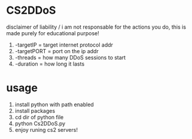 # CS2DDoS
 disclaimer of liability / i am not responsable for the actions you do, this is made purely for educational purpose!
 
 
 1. -targetIP   = target internet protocol addr
 2. -targetPORT = port on the ip addr
 3. -threads    = how many DDoS sessions to start
 4. -duration   = how long it lasts
 
 
 
# usage
1. install python with path enabled
2. install packages 
3. cd dir of python file
4. python Cs2DDoS.py
5. enjoy runing cs2 servers!
